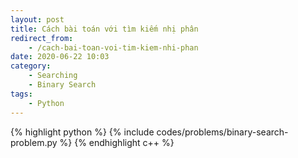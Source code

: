 ```yaml
---
layout: post
title: Cách bài toán với tìm kiếm nhị phân
redirect_from:
    - /cach-bai-toan-voi-tim-kiem-nhi-phan
date: 2020-06-22 10:03
category:
    - Searching
    - Binary Search
tags: 
    - Python
---
```


{% highlight python %}
{% include codes/problems/binary-search-problem.py %}
{% endhighlight c++ %}

